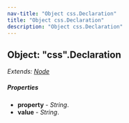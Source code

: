 ```yaml
---
nav-title: "Object css.Declaration"
title: "Object css.Declaration"
description: "Object css.Declaration"
---
```

## Object: "css".Declaration  
_Extends:_ [_Node_](../css/Node.md)

##### Properties
 - **property** - _String_.
 - **value** - _String_.